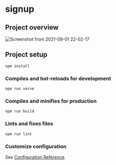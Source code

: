 # signup

## Project overview
![Screenshot from 2021-09-01 22-02-17](https://user-images.githubusercontent.com/37219226/131744810-0806bde5-b0ab-4db4-b683-1619629277cf.png)

## Project setup
```
npm install
```

### Compiles and hot-reloads for development
```
npm run serve
```

### Compiles and minifies for production
```
npm run build
```

### Lints and fixes files
```
npm run lint
```

### Customize configuration
See [Configuration Reference](https://cli.vuejs.org/config/).
